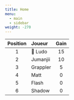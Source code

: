 ```yaml
---
title: Home
menu:
  - main
  - sidebar
weight: -270
---
```


| Position | Joueur        |     Gain    |
| :-------:| :------------ | :----------:|
|1         | :crown: Ludo  |     15      |
|2         | Jumanjii      |     10      |
|3         | Grappler      |     5       |
|4         | Matt          |     0       |
|5         | Flash         |     0       |
|6         | Shadow        |     0       |
